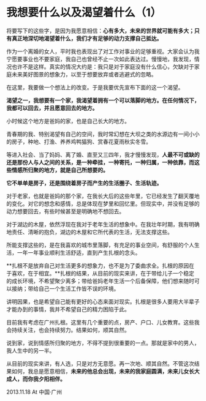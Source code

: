 # 我想要什么以及渴望着什么（1）

将要写下的这些字，是因为我愿意相信：**心有多大，未来的世界就可能有多大；只有真正地深切地渴望着什么，我们才有足够的动力支撑自己抵达。**

作为一个离婚的女人，平时我也表现出了对工作对事业的足够重视。大家会认为我宁愿要事业也不要家庭，我自己也曾经不止一次如此表达过。慢慢地，我发现，情况也许不是这样。真实的情况大约是：我只是对于家庭没有什么信心，欠缺对于家庭未来美好图景的想象力，以至于想要放弃或者逃避式的忽略。

在这里，我要做一个想法上的改变。于是我要优先宣布下面的这一个渴望。

**渴望之一，我想要有一个家，我渴望着拥有一个可以落脚的地方。在任何情况下，我都可以回去，并且愿意回去的地方。**

小时候这个地方是爸妈的家，也是自己长大的地方。

青春期的我、特别渴望有自己的空间，我时常幻想在大坝之类的水源边有一间小小的房子，种地、打渔、养养鸡鸭猫狗、赏春花夏雨秋实冬雪。

等进入社会、当了妈妈、离了婚、直至又三四年，我才慢慢发现，**人最不可或缺的还是那份人与人之间的关系，是一种牵挂，一种寄托，一种归属，一种依靠，而这些情感所归聚的地方，就是自己所想要的。**

**它不单单是房子，还是围绕着房子而产生的生活圈子、生活轨迹。**

对于老家，也就是爸妈的那个家，在我长大后的这些年里，它已经发生了翻天覆地的变化。对它的想念和感情，总是体现在梦里和回忆里。但现实中，并没有足够的动力想要回去，有些时候甚至是明确地不想回去。

对于湖边的木屋，依然浮现在我对于老年生活的想象中。在我壮年时期，我有明确地责任、清晰的抱负，湖边的木屋和它所代表的生活，无法支撑这些。

所能支撑这些的，是在我喜欢的城市里落脚，有充足的事业空间，有舒服的个人生活，一年一年事业顺利生活舒适，直到产生扎根的念头。

**扎根不是放弃自己对生活更多的想象力，也不是为了委曲求全。扎根的原因在于喜欢，在于相宜。**扎根的结果，从目前的现实来讲，在于带给儿子一个稳定的成长环境，不希望聚少离多；带给爸妈老年生活一个后备保障，他们想来随时可以接纳；带给自己一个生活工作皆不误的环境。

讲明因果，也是希望自己能有更好的心态来面对现实。扎根是很多人要用大半辈子才能办到的事情，我并不希望自己的精力困陷于此。

目前我有考虑在广州扎根。这里有几个重要的点，房产、户口、儿女教育。这些我会持续关注，也会持续努力。结果如何，顺其自然。

说到家，说到情感所归聚的地方，不得不提到很重要的一点。那就是家中的男人，我人生中的另一半。

从目前的现实来讲，有人选，只是对方无意愿。再一次地、顺其自然。不管这次结果如何，我总是愿意相信，**未来的他总会出现，未来的我家庭圆满，未来儿女长大成人，而你我夕阳相伴。**

2013.11.18  At 中国·广州